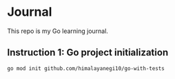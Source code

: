 # Journal
This repo is my Go learning journal.

## Instruction 1: Go project initialization

```bash
go mod init github.com/himalayanegi10/go-with-tests
```


